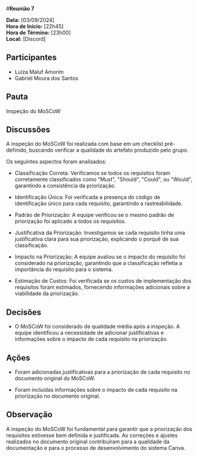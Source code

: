 #__Reunião 7__

**Data:** [03/09/2024]<br />
**Hora de Início:** [22h45]<br />
**Hora de Término:** [23h00]<br />
**Local:** [Discord]<br />

## Participantes

- Luiza Maluf Amorim
- Gabriel Moura dos Santos

## Pauta

Inspeção do MoSCoW

## Discussões

A inspeção do MoSCoW foi realizada com base em um checklist pré-definido, buscando verificar a qualidade do artefato produzido pelo grupo. 

Os seguintes aspectos foram analisados:

- Classificação Correta: Verificamos se todos os requisitos foram corretamente classificados como "Must", "Should", "Could", ou "Would", garantindo a consistência da priorização.

- Identificação Única: Foi verificada a presença do código de identificação único para cada requisito, garantindo a rastreabilidade.

- Padrão de Priorização: A equipe verificou se o mesmo padrão de priorização foi aplicado a todos os requisitos.

- Justificativa da Priorização: Investigamos se cada requisito tinha uma justificativa clara para sua priorização, explicando o porquê de sua classificação.

- Impacto na Priorização: A equipe avaliou se o impacto do requisito foi considerado na priorização, garantindo que a classificação refletia a importância do requisito para o sistema.

- Estimação de Custos: Foi verificada se os custos de implementação dos requisitos foram estimados, fornecendo informações adicionais sobre a viabilidade da priorização.

## Decisões

- O MoSCoW foi considerado de qualidade média após a inspeção.  A equipe identificou a necessidade de adicionar justificativas e informações sobre o impacto de cada requisito na priorização. 

## Ações

- Foram adicionadas justificativas para a priorização de cada requisito no documento original do MoSCoW.

- Foram incluídas informações sobre o impacto de cada requisito na priorização no documento original.

## Observação

A inspeção do MoSCoW foi fundamental para garantir que a priorização dos requisitos estivesse bem definida e justificada. As correções e ajustes realizados no documento original contribuíram para a qualidade da documentação e para o processo de desenvolvimento do sistema Canva.
